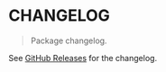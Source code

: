 # CHANGELOG

> Package changelog.

See [GitHub Releases](https://github.com/stdlib-js/blas-ext-base-sdssumpw/releases) for the changelog.
